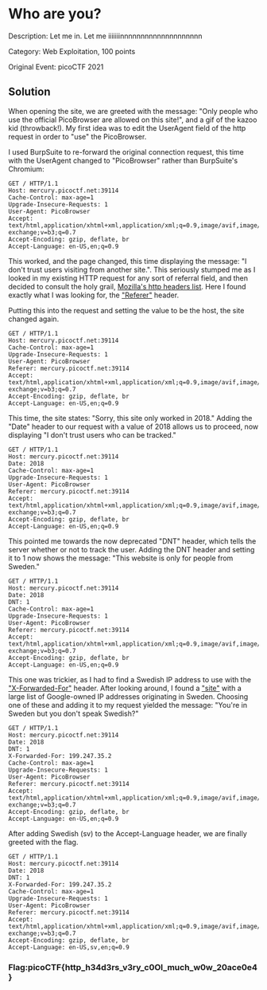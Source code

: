 # Who are you?
Description: Let me in. Let me iiiiiiinnnnnnnnnnnnnnnnnnnn

Category: Web Exploitation, 100 points

Original Event: picoCTF 2021

## Solution
When opening the site, we are greeted with the message: "Only people who use the official PicoBrowser are allowed on this site!", and a gif of the kazoo kid (throwback!). My first idea was to edit the UserAgent field of the http request in order to "use" the PicoBrowser. 

I used BurpSuite to re-forward the original connection request, this time with the UserAgent changed to "PicoBrowser" rather than BurpSuite's Chromium:
```http
GET / HTTP/1.1
Host: mercury.picoctf.net:39114
Cache-Control: max-age=1
Upgrade-Insecure-Requests: 1
User-Agent: PicoBrowser
Accept: text/html,application/xhtml+xml,application/xml;q=0.9,image/avif,image/webp,image/apng,*/*;q=0.8,application/signed-exchange;v=b3;q=0.7
Accept-Encoding: gzip, deflate, br
Accept-Language: en-US,en;q=0.9
```
This worked, and the page changed, this time displaying the message: "I don't trust users visiting from another site.". This seriously stumped me as I looked in my existing HTTP request for any sort of referral field, and then decided to consult the holy grail, [Mozilla's http headers list](https://developer.mozilla.org/en-US/docs/Web/HTTP/Headers). Here I found exactly what I was looking for, the ["Referer"](https://developer.mozilla.org/en-US/docs/Web/HTTP/Headers/Referer) header.

Putting this into the request and setting the value to be the host, the site changed again.
```http
GET / HTTP/1.1
Host: mercury.picoctf.net:39114
Cache-Control: max-age=1
Upgrade-Insecure-Requests: 1
User-Agent: PicoBrowser
Referer: mercury.picoctf.net:39114
Accept: text/html,application/xhtml+xml,application/xml;q=0.9,image/avif,image/webp,image/apng,*/*;q=0.8,application/signed-exchange;v=b3;q=0.7
Accept-Encoding: gzip, deflate, br
Accept-Language: en-US,en;q=0.9
```
This time, the site states: "Sorry, this site only worked in 2018." 
Adding the "Date" header to our request with a value of 2018 allows us to proceed, now displaying "I don't trust users who can be tracked."
```http
GET / HTTP/1.1
Host: mercury.picoctf.net:39114
Date: 2018
Cache-Control: max-age=1
Upgrade-Insecure-Requests: 1
User-Agent: PicoBrowser
Referer: mercury.picoctf.net:39114
Accept: text/html,application/xhtml+xml,application/xml;q=0.9,image/avif,image/webp,image/apng,*/*;q=0.8,application/signed-exchange;v=b3;q=0.7
Accept-Encoding: gzip, deflate, br
Accept-Language: en-US,en;q=0.9
```
This pointed me towards the now deprecated "DNT" header, which tells the server whether or not to track the user. 
Adding the DNT header and setting it to 1 now shows the message: "This website is only for people from Sweden."
```http
GET / HTTP/1.1
Host: mercury.picoctf.net:39114
Date: 2018
DNT: 1
Cache-Control: max-age=1
Upgrade-Insecure-Requests: 1
User-Agent: PicoBrowser
Referer: mercury.picoctf.net:39114
Accept: text/html,application/xhtml+xml,application/xml;q=0.9,image/avif,image/webp,image/apng,*/*;q=0.8,application/signed-exchange;v=b3;q=0.7
Accept-Encoding: gzip, deflate, br
Accept-Language: en-US,en;q=0.9
```
This one was trickier, as I had to find a Swedish IP address to use with the ["X-Forwarded-For"](https://developer.mozilla.org/en-US/docs/Web/HTTP/Headers/X-Forwarded-For) header.
After looking around, I found a ["site"](https://db-ip.com/all/199.247.35) with a large list of Google-owned IP addresses originating in Sweden. Choosing one of these and adding it to my request yielded the message: "You're in Sweden but you don't speak Swedish?"
```http
GET / HTTP/1.1
Host: mercury.picoctf.net:39114
Date: 2018
DNT: 1
X-Forwarded-For: 199.247.35.2
Cache-Control: max-age=1
Upgrade-Insecure-Requests: 1
User-Agent: PicoBrowser
Referer: mercury.picoctf.net:39114
Accept: text/html,application/xhtml+xml,application/xml;q=0.9,image/avif,image/webp,image/apng,*/*;q=0.8,application/signed-exchange;v=b3;q=0.7
Accept-Encoding: gzip, deflate, br
Accept-Language: en-US,en;q=0.9
```
After adding Swedish (sv) to the Accept-Language header, we are finally greeted with the flag.
```http
GET / HTTP/1.1
Host: mercury.picoctf.net:39114
Date: 2018
DNT: 1
X-Forwarded-For: 199.247.35.2
Cache-Control: max-age=1
Upgrade-Insecure-Requests: 1
User-Agent: PicoBrowser
Referer: mercury.picoctf.net:39114
Accept: text/html,application/xhtml+xml,application/xml;q=0.9,image/avif,image/webp,image/apng,*/*;q=0.8,application/signed-exchange;v=b3;q=0.7
Accept-Encoding: gzip, deflate, br
Accept-Language: en-US,sv,en;q=0.9
```

### Flag:picoCTF{http_h34d3rs_v3ry_c0Ol_much_w0w_20ace0e4}

